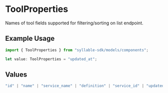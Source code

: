 # ToolProperties

Names of tool fields supported for filtering/sorting on list endpoint.

## Example Usage

```typescript
import { ToolProperties } from "syllable-sdk/models/components";

let value: ToolProperties = "updated_at";
```

## Values

```typescript
"id" | "name" | "service_name" | "definition" | "service_id" | "updated_at" | "last_updated_by"
```